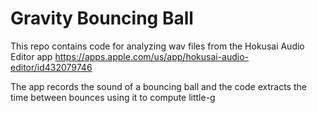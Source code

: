# Gravity Bouncing Ball

This repo contains code for analyzing wav files from the
Hokusai Audio Editor app
https://apps.apple.com/us/app/hokusai-audio-editor/id432079746

The app records the sound of a bouncing ball and the code extracts the time
between bounces using it to compute little-g
